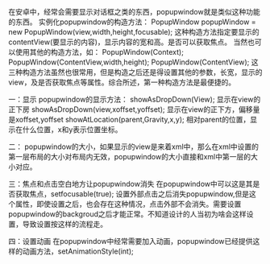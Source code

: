 在安卓中，经常会需要显示对话框之类的东西，popupwindow就是类似这种功能的东西。
实例化popupwindow的构造方法：
PopupWindow popupWindow = new PopupWindow(view,width,height,focusable);
这种构造方法指定要显示的contentView(要显示的内容)，显示内容的宽和高。是否可以获取焦点。
当然也可以使用其他的构造方法，如：
PopupWindow(Context);
PopupWindow(ContentView,width,height);
PopupWindow(ContentView);
这三种构造方法虽然也很常用，但是构造之后还是得设置其他的参数，长宽，显示的view，及是否获取焦点等属性。综合所述，第一种构造方法是最便捷的。

一：显示
popupwindow的显示方法：
showAsDropDown(View); 显示在view的正下房
showAsDropDown(view,xoffset,yoffset); 显示在view的正下方，偏移量是xoffset,yoffset
showAtLocation(parent,Gravity,x,y); 相对parent的位置，显示在什么位置，x和y表示位置坐标。


二：
popupwindow的大小，如果显示的view是来着xml中，那么在xml中设置的第一层布局的大小对布局内无效，popupwindow的大小直接和xml中第一层的大小对应。

三：焦点和点击空白地方让popupwindow消失
在popupwindow中可以这是其是否获取焦点，setfocusable(true);
设置外部点击之后消失popupwindow,但是这个属性，即使设置之后，也会存在这种情况，点击外部不会消失。需要设置popupwindow的backgroud之后才能正常。不知道设计的人当初为啥会这样设置，导致设置按这样的流程走。

四：设置动画
在popupwindow中经常需要加入动画，popupwindow已经提供这样的动画方法，setAnimationStyle(int);